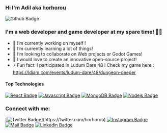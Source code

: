 ### Hi I'm Adil aka [horhorou][website]
![Github Badge](https://img.shields.io/github/followers/horhorou?style=social)

### I'm a web developer and game developer at my spare time! 👨‍💻
- 🔭 I’m currently working on myself !
- 🌱 I’m currently learning a lot of things!
- 👯 I’m looking to collaborate on Web projects or Godot Games!
- 💭 I would love to create an innovative open-source project!
- ⚡ Fun fact: I participated in Ludum Dare 48 ! Check my game here : https://ldjam.com/events/ludum-dare/48/dungeon-deeper


#### Top Technologies
[![React Badge](https://img.shields.io/badge/-React-61DBFB?style=for-the-badge&labelColor=black&logo=react&logoColor=61DBFB)](#)
[![Javascript Badge](https://img.shields.io/badge/-Javascript-F0DB4F?style=for-the-badge&labelColor=black&logo=javascript&logoColor=F0DB4F)](#)
[![MongoDB Badge](https://img.shields.io/badge/-MongoDB-52a843?style=for-the-badge&labelColor=black&logo=mongodb)](#)
[![Nodejs Badge](https://img.shields.io/badge/-Nodejs-3C873A?style=for-the-badge&labelColor=black&logo=nodejs&logoColor=3C873A)](#) 

### Connect with me:

[![Twitter Badge](https://img.shields.io/badge/-@horhorou_-1ca0f1?style=flat&labelColor=1ca0f1&logo=twitter&logoColor=white&link=https://twitter.com/horhorou_)](https://twitter.com/horhorou) [![Instagram Badge](https://img.shields.io/badge/-@horhorou-e84393?style=flat&labelColor=e84393&logo=instagram&logoColor=white)](https://instagram.com/horhorou) [![Mail Badge](https://img.shields.io/badge/-adil.basri-c0392b?style=flat&labelColor=c0392b&logo=gmail&logoColor=white)](mailto:adil.basri98@gmail.com) [![Linkedin Badge](https://img.shields.io/badge/-Adil-0e76a8?style=flat&labelColor=0e76a8&logo=linkedin&logoColor=white)](https://www.linkedin.com/in/adil-basri/)
<br />

[website]: https://horhorou.github.io/
[feeBack]: https://desolate-inlet-71874.herokuapp.com
